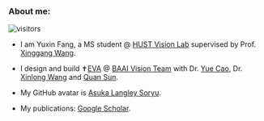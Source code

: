 ### About me: 

![visitors](https://visitor-badge.glitch.me/badge?page_id=Yuxin-CV.Yuxin-CV&left_color=purple&right_color=green)

- I am Yuxin Fang, a MS student @ [HUST Vision Lab](https://github.com/hustvl) supervised by Prof. [Xinggang Wang](http://xinggangw.info). 

- I design and build :latin_cross:[EVA](https://github.com/baaivision/EVA) @ [BAAI Vision Team](https://github.com/baaivision) with Dr. [Yue Cao](http://yue-cao.me/), Dr. [Xinlong Wang](https://www.xloong.wang/) and [Quan Sun](https://github.com/Quan-Sun).

- My GitHub avatar is [Asuka Langley Soryu](https://en.wikipedia.org/wiki/Asuka_Langley_Soryu).

- My publications: [Google Scholar](https://bit.ly/yxf_pub).
